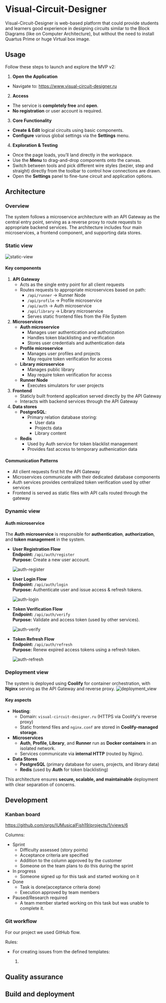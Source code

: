# Visual-Circuit-Designer
Visual-Circuit-Designer is web-based platform that could provide students and learners good experience in designing circuits similar to the Block Diagrams (like on Computer Architecture), but without the need to install Quartus Prime or huge Virtual box image. 
## Usage

Follow these steps to launch and explore the MVP v2:

1. **Open the Application**  
  - Navigate to: https://www.visual-circuit-designer.ru

2. **Access**  
  - The service is **completely free** and **open**.  
  - **No registration** or user account is required.

3. **Core Functionality**  
  - **Create & Edit** logical circuits using basic components.  
  - **Configure** various global settings via the **Settings** menu.

4. **Exploration & Testing**  
- Once the page loads, you’ll land directly in the workspace.  
- Use the **Menu** to drag-and-drop components onto the canvas.
- Switch between tools and pick different wire styles (bezier, step and straight) directly from the toolbar to control how connections are drawn.
- Open the **Settings** panel to fine-tune circuit and application options.

## Architecture
### Overview
The system follows a microservice architecture with an API Gateway as the central entry point, serving as a reverse proxy to route requests to appropriate backend services. The architecture includes four main microservices, a frontend component, and supporting data stores.
### Static view
![static-view](./docs/architecture/static-view/staic-view.png)
#### Key components
1) **API Gateway**
    - Acts as the single entry point for all client requests
    - Routes requests to appropriate microservices based on path:
        - `/api/runner` -> Runner Node
        - `/api/profile` -> Profile microservice
        - `/api/auth` -> Auth microservice
        - `/api/library` -> Library microservice
        - Serves static frontend files from the File System
2) **Microservices**
    - **Auth microservice**
        - Manages user authentication and authorization
        - Handles token blacklisting and verification
        - Stores user credentials and authentication data
    - **Profile microservice**
        - Manages user profiles and projects
        - May require token verification for access
    - **Library microservice**
        - Manages public library
        - May require token verification for access
    - **Runner Node**
        - Executes simulators for user projects
3) **Frontend**
    - Staticly built frontend application served directly by the API Gateway
    - Interacts with backend services through the API Gateway
4) **Data stores**
    - **PostgreSQL**:
        - Primary relation database storing:
            - User data
            - Projects data
            - Library content
    - **Redis**
        - Used by Auth service for token blacklist management
        - Provides fast access to temporary authenication data
#### Communication Patterns
- All client requests first hit the API Gateway
- Microservices communicate with their dedicated database components
- Auth services provides centralized token verification used by other services
- Frontend is served as static files with API calls routed through the gateway

### Dynamic view
#### Auth microservice
The **Auth microservice** is responsible for **authentication**, **authorization**, and **token management** in the system.
- **User Registration Flow**\
    **Endpoint:** `/api/auth/register`\
    **Purpose:** Create a new user account.

    ![auth-register](./docs/architecture/dynamic-view/auth-register.png)
- **User Login Flow**\
    **Endpoint:** `/api/auth/login`\
    **Purpose:** Authenticate user and issue access & refresh tokens.

    ![auth-login](./docs/architecture/dynamic-view/auth-login.png)
- **Token Verification Flow**\
    **Endpoint:** `/api/auth/verify`\
    **Purpose:** Validate and access token (used by other services).

    ![auth-verify](./docs/architecture/dynamic-view/auth-verify.png)
- **Token Refresh Flow**\
    **Endpoint:** `/api/auth/refresh`\
    **Purpose:** Renew expired access tokens using a refresh token.

    ![auth-refresh](./docs/architecture/dynamic-view/auth-refresh.png)

### Deployment view
The system is deployed using **Coolify** for container orchestration, with **Nginx** serving as the API Gateway and reverse proxy.
![deployment_view](./docs/architecture/deployment-view/delpoyment-view.png)
#### Key aspects
- **Hosting**:
    - Domain: `visual-circuit-designer.ru` (HTTPS via Coolify's reverse proxy)
    - Static frontend files and `nginx.conf` are stored in **Coolify-managed storage**.
- **Microservices**
    - **Auth**, **Profile**, **Library**, and **Runner** run as **Docker containers** in an isolated network.
    - Services communicate via **internal HTTP** (routed by Nginx).
- **Data Stores**
    - **PostgreSQL** (primary database for users, projects, and library data)
    - **Redis** (used by **Auth** for token blacklisting)

This architecture ensures **secure, scalable, and maintainable** deployment with clear separation of concerns.
## Development
### Kanban board
https://github.com/orgs/IUMusicalFish19/projects/1/views/6

Columns: 
- Sprint
  - Difficulty assessed (story points)
  - Acceptance criteria are specified
  - Addition to the column approved by the customer
  - Someone on the team plans to do this during the sprint
- In progress
  - Someone signed up for this task and started working on it
- Done
  - Task is done(acceptance criteria done)
  - Execution approved by team members
- Paused/Research required
  - A team member started working on this task but was unable to complete it.

### Git workflow
For our project we used GitHub flow.

Rules: 
- For creating issues from the defined templates:
  
  1. 
## Quality assurance

## Build and deployment
